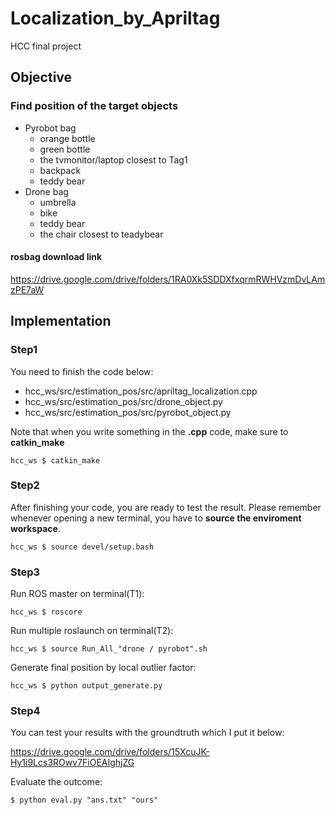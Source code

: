 # Localization_by_Apriltag
HCC final project
## Objective
### Find position of the target objects
* Pyrobot bag
  * orange bottle
  * green bottle
  * the tvmonitor/laptop closest to Tag1
  * backpack
  * teddy bear
* Drone bag
  * umbrella
  * bike
  * teddy bear
  * the chair closest to teadybear
#### rosbag download link
https://drive.google.com/drive/folders/1RA0Xk5SDDXfxqrmRWHVzmDvLAmzPE7aW
## Implementation
### Step1
You need to finish the code below:
* hcc_ws/src/estimation_pos/src/apriltag_localization.cpp
* hcc_ws/src/estimation_pos/src/drone_object.py
* hcc_ws/src/estimation_pos/src/pyrobot_object.py

Note that when you write something in the **.cpp** code, make sure to **catkin_make**
```
hcc_ws $ catkin_make
```
### Step2
After finishing your code, you are ready to test the result. Please remember whenever opening a new terminal, you have to **source the enviroment workspace**.
```
hcc_ws $ source devel/setup.bash
```
### Step3
Run ROS master on terminal(T1):
```
hcc_ws $ roscore
```
Run multiple roslaunch on terminal(T2):
```
hcc_ws $ source Run_All_"drone / pyrobot".sh
```
Generate final position by local outlier factor:
```
hcc_ws $ python output_generate.py
```
### Step4
You can test your results with the groundtruth which I put it below:

https://drive.google.com/drive/folders/15XcuJK-Hy1i9Lcs3ROwv7FiOEAIghjZG

Evaluate the outcome:
```
$ python eval.py "ans.txt" "ours"
```


